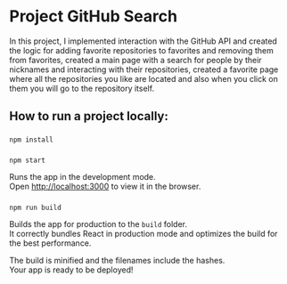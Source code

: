 # Project GitHub Search

In this project, I implemented interaction with the GitHub API and created the logic for adding favorite repositories to favorites and removing them from favorites, created a main page with a search for people by their nicknames and interacting with their repositories, created a favorite page where all the repositories you like are located and also when you click on them you will go to the repository itself.

## How to run a project locally:

###
```
npm install
```

### 
```
npm start
```

Runs the app in the development mode.\
Open [http://localhost:3000](http://localhost:3000) to view it in the browser.

### 
```
npm run build
```

Builds the app for production to the `build` folder.\
It correctly bundles React in production mode and optimizes the build for the best performance.

The build is minified and the filenames include the hashes.\
Your app is ready to be deployed!
